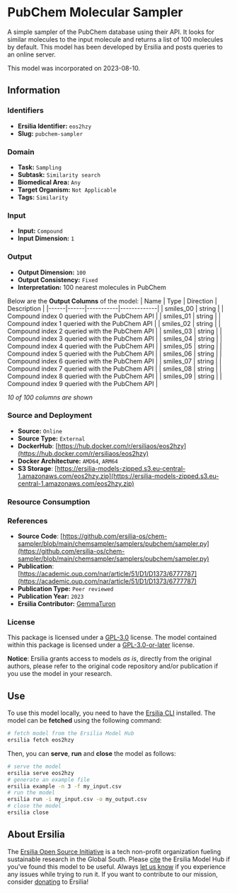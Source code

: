 # PubChem Molecular Sampler

A simple sampler of the PubChem database using their API. It looks for similar molecules to the input molecule and returns a list of 100 molecules by default. This model has been developed by Ersilia and posts queries to an online server.

This model was incorporated on 2023-08-10.

## Information
### Identifiers
- **Ersilia Identifier:** `eos2hzy`
- **Slug:** `pubchem-sampler`

### Domain
- **Task:** `Sampling`
- **Subtask:** `Similarity search`
- **Biomedical Area:** `Any`
- **Target Organism:** `Not Applicable`
- **Tags:** `Similarity`

### Input
- **Input:** `Compound`
- **Input Dimension:** `1`

### Output
- **Output Dimension:** `100`
- **Output Consistency:** `Fixed`
- **Interpretation:** 100 nearest molecules in PubChem

Below are the **Output Columns** of the model:
| Name | Type | Direction | Description |
|------|------|-----------|-------------|
| smiles_00 | string |  | Compound index 0 queried with the PubChem API |
| smiles_01 | string |  | Compound index 1 queried with the PubChem API |
| smiles_02 | string |  | Compound index 2 queried with the PubChem API |
| smiles_03 | string |  | Compound index 3 queried with the PubChem API |
| smiles_04 | string |  | Compound index 4 queried with the PubChem API |
| smiles_05 | string |  | Compound index 5 queried with the PubChem API |
| smiles_06 | string |  | Compound index 6 queried with the PubChem API |
| smiles_07 | string |  | Compound index 7 queried with the PubChem API |
| smiles_08 | string |  | Compound index 8 queried with the PubChem API |
| smiles_09 | string |  | Compound index 9 queried with the PubChem API |

_10 of 100 columns are shown_
### Source and Deployment
- **Source:** `Online`
- **Source Type:** `External`
- **DockerHub**: [https://hub.docker.com/r/ersiliaos/eos2hzy](https://hub.docker.com/r/ersiliaos/eos2hzy)
- **Docker Architecture:** `AMD64`, `ARM64`
- **S3 Storage**: [https://ersilia-models-zipped.s3.eu-central-1.amazonaws.com/eos2hzy.zip](https://ersilia-models-zipped.s3.eu-central-1.amazonaws.com/eos2hzy.zip)

### Resource Consumption


### References
- **Source Code**: [https://github.com/ersilia-os/chem-sampler/blob/main/chemsampler/samplers/pubchem/sampler.py](https://github.com/ersilia-os/chem-sampler/blob/main/chemsampler/samplers/pubchem/sampler.py)
- **Publication**: [https://academic.oup.com/nar/article/51/D1/D1373/6777787](https://academic.oup.com/nar/article/51/D1/D1373/6777787)
- **Publication Type:** `Peer reviewed`
- **Publication Year:** `2023`
- **Ersilia Contributor:** [GemmaTuron](https://github.com/GemmaTuron)

### License
This package is licensed under a [GPL-3.0](https://github.com/ersilia-os/ersilia/blob/master/LICENSE) license. The model contained within this package is licensed under a [GPL-3.0-or-later](LICENSE) license.

**Notice**: Ersilia grants access to models _as is_, directly from the original authors, please refer to the original code repository and/or publication if you use the model in your research.


## Use
To use this model locally, you need to have the [Ersilia CLI](https://github.com/ersilia-os/ersilia) installed.
The model can be **fetched** using the following command:
```bash
# fetch model from the Ersilia Model Hub
ersilia fetch eos2hzy
```
Then, you can **serve**, **run** and **close** the model as follows:
```bash
# serve the model
ersilia serve eos2hzy
# generate an example file
ersilia example -n 3 -f my_input.csv
# run the model
ersilia run -i my_input.csv -o my_output.csv
# close the model
ersilia close
```

## About Ersilia
The [Ersilia Open Source Initiative](https://ersilia.io) is a tech non-profit organization fueling sustainable research in the Global South.
Please [cite](https://github.com/ersilia-os/ersilia/blob/master/CITATION.cff) the Ersilia Model Hub if you've found this model to be useful. Always [let us know](https://github.com/ersilia-os/ersilia/issues) if you experience any issues while trying to run it.
If you want to contribute to our mission, consider [donating](https://www.ersilia.io/donate) to Ersilia!
